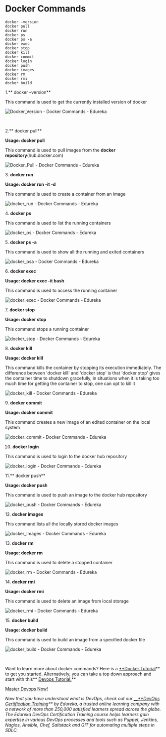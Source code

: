 # Docker Commands

```
docker –version
docker pull
docker run
docker ps
docker ps -a
docker exec
docker stop
docker kill
docker commit
docker login
docker push
docker images
docker rm
docker rmi
docker build
```

1.** docker –version**

This command is used to get the currently installed version of docker

![Docker_Version - Docker Commands - Edureka][2]

&nbsp;

2.** docker pull**

**Usage: docker pull <img name="">**

This command is used to pull images from the **docker repository**(hub.docker.com)

![Docker_Pull - Docker Commands - Edureka][3]  
  
3\. **docker run**

**Usage: docker run -it -d <img name="">**

This command is used to create a container from an image

![docker_run - Docker Commands - Edureka][4]  
  
4\. **docker ps**

This command is used to list the running containers

![docker_ps - Docker Commands - Edureka][5]  
  
5\. **docker ps -a**

This command is used to show all the running and exited containers

![docker_psa - Docker Commands - Edureka][6]  
  
6\. **docker exec**

**Usage: docker exec -it <container id=""> bash**

This command is used to access the running container

![docker_exec - Docker Commands - Edureka][7]  
  
7\. **docker stop**

**Usage: docker stop <container id="">**

This command stops a running container

![docker_stop - Docker Commands - Edureka][8]  
  
8\. **docker kill**

**Usage: docker kill <container id="">**

This command kills the container by stopping its execution immediately. The difference between 'docker kill' and 'docker stop' is that 'docker stop' gives the container time to shutdown gracefully, in situations when it is taking too much time for getting the container to stop, one can opt to kill it

![docker_kill - Docker Commands - Edureka][9]  
  
9\. **docker commit**

**Usage: docker commit <conatainer id=""> <username imagename="">**

This command creates a new image of an edited container on the local system

![docker_commit - Docker Commands - Edureka][10]  
  
10. **docker login**

This command is used to login to the docker hub repository

![docker_login - Docker Commands - Edureka][11]  
  
11.** docker push**

**Usage: docker push <username image="" name="">**

This command is used to push an image to the docker hub repository

![docker_push - Docker Commands - Edureka][12]  
  
12\. **docker images**

This command lists all the locally stored docker images

![docker_images - Docker Commands - Edureka][13]  
  
13\. **docker rm**

**Usage: docker rm <container id="">**

This command is used to delete a stopped container

![docker_rm - Docker Commands - Edureka][14]  
  
14\. **docker rmi**

**Usage: docker rmi <image-id>**

This command is used to delete an image from local storage

![docker_rmi - Docker Commands - Edureka][15]  
  
15\. **docker build**

**Usage: docker build <path to="" docker="" file="">**

This command is used to build an image from a specified docker file

![docker_build - Docker Commands - Edureka][16]

&nbsp;

Want to learn more about docker commands? Here is a [**Docker Tutorial][17]** to get you started. Alternatively, you can take a top down approach and start with this** [Devops Tutorial.][18]**

[Master Devops Now!][19]

_Now that you have understood what is DevOps, check out our&nbsp;[__**DevOps Certification Training][20]**&nbsp;by Edureka,&nbsp;a trusted online learning company&nbsp;with a network of more than&nbsp;250,000&nbsp;satisfied learners&nbsp;spread across&nbsp;the globe. The Edureka DevOps Certification Training course&nbsp;helps learners gain expertise in various DevOps processes and tools such as Puppet, Jenkins, Nagios, Ansible, Chef, Saltstack and GIT for automating multiple steps in SDLC._


[2]: https://cdn.edureka.co/blog/wp-content/uploads/2017/11/Docker_Version-Docker-Commands-Edureka-3-e1510653973130.png
[3]: https://cdn.edureka.co/blog/wp-content/uploads/2017/11/Docker_Pull-Docker-Commands-Edureka-2-e1510653950923.png
[4]: https://cdn.edureka.co/blog/wp-content/uploads/2017/11/docker_run-Docker-Commands-Edureka-e1510653910376.png
[5]: https://cdn.edureka.co/blog/wp-content/uploads/2017/11/docker_ps-Docker-Commands-Edureka-e1510653881541.png
[6]: https://cdn.edureka.co/blog/wp-content/uploads/2017/11/docker_psa-Docker-Commands-Edureka-e1510653854892.png
[7]: https://cdn.edureka.co/blog/wp-content/uploads/2017/11/docker_exec-Docker-Commands-Edureka-e1510653829237.png
[8]: https://cdn.edureka.co/blog/wp-content/uploads/2017/11/docker_stop-Docker-Commands-Edureka-e1510653793521.png
[9]: https://cdn.edureka.co/blog/wp-content/uploads/2017/11/docker_kill-Docker-Commands-Edureka-e1510653772661.png
[10]: https://cdn.edureka.co/blog/wp-content/uploads/2017/11/docker_commit-Docker-Commands-Edureka-e1510653734760.png
[11]: https://cdn.edureka.co/blog/wp-content/uploads/2017/11/docker_login-Docker-Commands-Edureka-1-e1510653706645.png
[12]: https://cdn.edureka.co/blog/wp-content/uploads/2017/11/docker_push-Docker-Commands-Edureka-e1510653678749.png
[13]: https://cdn.edureka.co/blog/wp-content/uploads/2017/11/docker_images-Docker-Commands-Edureka-e1510653647888.png
[14]: https://cdn.edureka.co/blog/wp-content/uploads/2017/11/docker_rm-Docker-Commands-Edureka-e1510653622699.png
[15]: https://cdn.edureka.co/blog/wp-content/uploads/2017/11/docker_rmi-Docker-Commands-Edureka-e1510653592230.png
[16]: https://cdn.edureka.co/blog/wp-content/uploads/2017/11/docker_built-Docker-Commands-Edureka-e1510653559161.png
[17]: https://www.edureka.co/blog/docker-tutorial
[18]: https://www.edureka.co/blog/devops-tutorial
[19]: https://www.edureka.co/devops
[20]: https://www.edureka.co/devops/

  